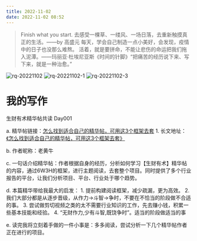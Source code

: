 ```yaml
---
title: 2022-11-02
date: 2022-11-02 08:52
---
```


> Finish what you start.
> 去感受一棵草、一缕风、一场日落，去重新触摸真正的生活。——by 高盛元
> 每天，学会自己制造一点小美好，会发现，疫情中的日子也没那么难熬。
> 活着，就是要拼命，不能让悲伤的命运把我们拖入泥潭。——玛丽亚·杜埃尼亚斯《时间的针脚》 ​​​​
> “把痛苦的经历说下来、写下来，就是一种治愈。”

![rq-20221102](http://images.iotop.work/uPic/2022112-rq-20221102.jpg)
![rq-20221102-1](http://images.iotop.work/uPic/2022112-rq-20221102-1.jpg)
![rq-20221102-3](http://images.iotop.work/uPic/2022112-rq-20221102-3.jpg)

# 我的写作

生财有术精华帖共读 Day001

a. 精华帖链接：[怎么找到适合自己的精华帖，可用这3个框架去套](https://wx.zsxq.com/dweb2/index/topic_detail/585581522488524)
    1. 长文地址：[《怎么找到适合自己的精华帖，可用这3个框架去套》](https://articles.zsxq.com/id_fdzmgvfkbmrf.html)

b. 作者昵称：老黄牛

c. 一句话介绍精华帖：作者根据自身的经历，分析如何学习【生财有术】精华帖的内容，通过6W3H的框架，进行主题阅读，去套整个项目。同时提供了多个行业报告的平台，让我们分析项目、平台、行业处于哪个趋势。

d. 本篇精华带给我最大的启发：
    1. 提前构建阅读框架，减少疏漏，更为高效。
    2. 我们大部分都是从逐步晋级，从作力→斗智→争时，不要在不恰当的阶段做不合适的事。
    3. 尝试做剪切视频之类的太不需要行业知识的工作，先去赚小钱，积累一些基本技能和经验。
    4. “无财作力,少有斗智,既饶争时”。适当的阶段做适当的事

e. 读完我将立刻着手做的一件小事是：多多阅读，尝试分析一下几个精华帖作者正在进行的项目。
